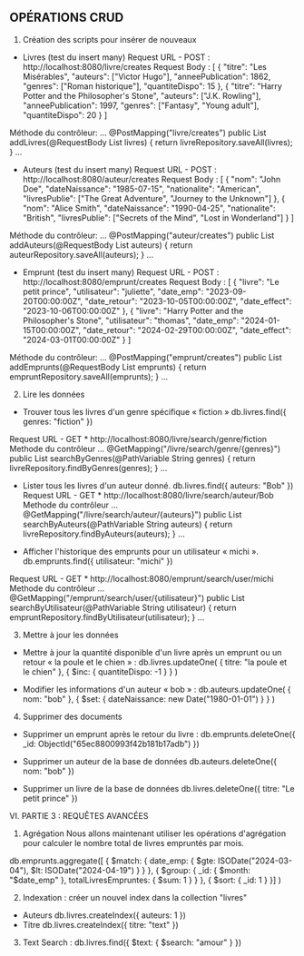 OPÉRATIONS CRUD
----------------------

1.	Création des scripts pour insérer de nouveaux
-	Livres (test du insert many)
Request URL - POST : http://localhost:8080/livre/creates
Request Body : 
[
    {
        "titre": "Les Misérables",
        "auteurs": ["Victor Hugo"],
        "anneePublication": 1862,
        "genres": ["Roman historique"],
        "quantiteDispo": 15
    },
    {
        "titre": "Harry Potter and the Philosopher's Stone",
        "auteurs": ["J.K. Rowling"],
        "anneePublication": 1997,
        "genres": ["Fantasy", "Young adult"],
        "quantiteDispo": 20
    }
]


Méthode du contrôleur:
...
    @PostMapping("livre/creates")
    public List<Livre> addLivres(@RequestBody List<Livre> livres) {
        return livreRepository.saveAll(livres);
    }
...

-	Auteurs (test du insert many)
Request URL - POST : http://localhost:8080/auteur/creates
Request Body : 
[
    {
        "nom": "John Doe",
        "dateNaissance": "1985-07-15",
        "nationalite": "American",
        "livresPublie": ["The Great Adventure", "Journey to the Unknown"]
    },
    {
        "nom": "Alice Smith",
        "dateNaissance": "1990-04-25",
        "nationalite": "British",
        "livresPublie": ["Secrets of the Mind", "Lost in Wonderland"]
    }
]

Méthode du contrôleur:
...
    @PostMapping("auteur/creates")
    public List<Auteur> addAuteurs(@RequestBody List<Auteur> auteurs) {
        return auteurRepository.saveAll(auteurs);
    }
...
-	Emprunt (test du insert many)
Request URL - POST : http://localhost:8080/emprunt/creates
Request Body : 
[
    {
        "livre": "Le petit prince",
        "utilisateur": "juliette",
        "date_emp": "2023-09-20T00:00:00Z",
        "date_retour": "2023-10-05T00:00:00Z",
        "date_effect": "2023-10-06T00:00:00Z"
    },
    {
        "livre": "Harry Potter and the Philosopher's Stone",
        "utilisateur": "thomas",
        "date_emp": "2024-01-15T00:00:00Z",
        "date_retour": "2024-02-29T00:00:00Z",
        "date_effect": "2024-03-01T00:00:00Z"
    }
]

Méthode du contrôleur:
...
    @PostMapping("emprunt/creates")
    public List<Emprunt> addEmprunts(@RequestBody List<Emprunt> emprunts) {
        return empruntRepository.saveAll(emprunts);
    }
...

2.	Lire les données
-	Trouver tous les livres d'un genre spécifique « fiction »
db.livres.find({ genres: "fiction" })

Request URL - GET * http://localhost:8080/livre/search/genre/fiction
Methode du contrôleur
...
    @GetMapping("/livre/search/genre/{genres}")
    public List<Livre> searchByGenres(@PathVariable String genres) {
        return livreRepository.findByGenres(genres);
    }
...


-	Lister tous les livres d'un auteur donné.
db.livres.find({ auteurs: "Bob" })
Request URL - GET * http://localhost:8080/livre/search/auteur/Bob
Methode du contrôleur
...
    @GetMapping("/livre/search/auteur/{auteurs}")
    public List<Livre> searchByAuteurs(@PathVariable String auteurs) {
        return livreRepository.findByAuteurs(auteurs);
    }
...

-	Afficher l'historique des emprunts pour un utilisateur « michi ».
db.emprunts.find({ utilisateur: "michi" })

Request URL - GET * http://localhost:8080/emprunt/search/user/michi
Methode du contrôleur
...
    @GetMapping("/emprunt/search/user/{utilisateur}")
    public List<Emprunt> searchByUtilisateur(@PathVariable String utilisateur) {
        return empruntRepository.findByUtilisateur(utilisateur);
    }
...

3.	Mettre à jour les données
-	Mettre à jour la quantité disponible d'un livre après un emprunt ou un retour « la poule et le chien » : 
db.livres.updateOne( { titre: "la poule et le chien" }, { $inc: { quantiteDispo: -1 } } )

-	Modifier les informations d'un auteur « bob » :
db.auteurs.updateOne( { nom: "bob" }, { $set: { dateNaissance: new Date("1980-01-01") } } )

4.	Supprimer des documents
-	Supprimer un emprunt après le retour du livre :
db.emprunts.deleteOne({ _id: ObjectId("65ec8800993f42b181b17adb") })

-	Supprimer un auteur de la base de données
db.auteurs.deleteOne({ nom: "bob" })

-	Supprimer un livre de la base de données
db.livres.deleteOne({ titre: "Le petit prince" })

VI.	PARTIE 3 : REQUÊTES AVANCÉES
1.	Agrégation 
Nous allons maintenant utiliser les opérations d'agrégation pour calculer le nombre total de livres empruntés par mois.

db.emprunts.aggregate([ { $match: { date_emp: { $gte: ISODate("2024-03-04"), $lt: ISODate("2024-04-19") } } }, { $group: { _id: { $month: "$date_emp" }, totalLivresEmpruntes: { $sum: 1 } } }, { $sort: { _id: 1 } }] )

2.	Indexation : 
créer un nouvel index dans la collection "livres"
-	Auteurs
db.livres.createIndex({ auteurs: 1 })
-	Titre
db.livres.createIndex({ titre: "text" })
3.	Text Search : 
db.livres.find({ $text: { $search: "amour" } })
